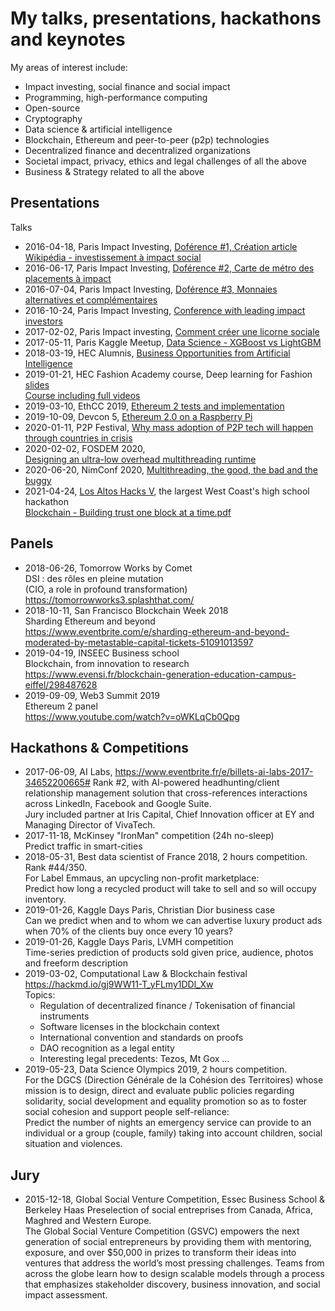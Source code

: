 # My talks, presentations, hackathons and keynotes

My areas of interest include:
- Impact investing, social finance and social impact
- Programming, high-performance computing
- Open-source
- Cryptography
- Data science & artificial intelligence
- Blockchain, Ethereum and peer-to-peer (p2p) technologies
- Decentralized finance and decentralized organizations
- Societal impact, privacy, ethics and legal challenges of all the above
- Business & Strategy related to all the above
## Presentations

Talks
- 2016-04-18, Paris Impact Investing, [Doférence #1, Création article Wikipédia -  investissement à impact social](2016-04-18%20-%20Paris%20Impact%20Investing%20-%20Doference%201%20-%20Création%20Wikipedia%20investissement%20à%20impact%20social.pdf)
- 2016-06-17, Paris Impact Investing, [Doférence #2, Carte de métro des placements à impact](2016-06-17%20-%20Paris%20Impact%20Investing%20-%20Doference%202%20-%20Carte%20de%20Metro%20des%20placements%20à%20impact.pdf)
- 2016-07-04, Paris Impact Investing, [Doférence #3, Monnaies alternatives et complémentaires]()
- 2016-10-24, Paris Impact Investing, [Conference with leading impact investors](2016-10-24%20-%20Paris%20Impact%20Investing%20Conference%20with%20leading%20impact%20investors.pdf)
- 2017-02-02, Paris Impact investing, [Comment créer une licorne sociale](2017-02-02%20-%20Paris%20Impact%20Investing%20-%20Comment%20créer%20une%20licorne%20sociale.pdf)
- 2017-05-11, Paris Kaggle Meetup, [Data Science - XGBoost vs LightGBM](2017-05-11%20-%20Paris%20Kaggle%20Meetup%20-%20XGBoost%20vs%20LightGBM.pdf)
- 2018-03-19, HEC Alumnis, [Business Opportunities from Artificial Intelligence](2018-03-19%20-%20HEC%20Alumnis%20-%20Business%20Opportunities%20from%20Artificial%20Intelligence.pdf)
- 2019-01-21, HEC Fashion Academy course, Deep learning for Fashion\
[slides](2019-01-21%20-%20HEC%20Fashion%20Academy%20-%20Deep%20Learning%20for%20Fashion.pdf)\
  [Course including full videos](https://docs.google.com/presentation/d/e/2PACX-1vTM1oTliVKa5NjnaGiQ4rEz-c41Uav81vUcqbG1UmPhuKHR3nekAxEOf-OLZzmrUjI6n1eA5o4e6arp/pub?start=false&loop=false&delayms=3000)
- 2019-03-10, EthCC 2019, [Ethereum 2 tests and implementation](2019-03-10%20-%20EthCC%202019%20-%20Eth2%20tests%20and%20Implementation.pdf)
- 2019-10-09, Devcon 5, [Ethereum 2.0 on a Raspberry Pi](2019-10-09%20-%20Devcon%205%20-%20Ethereum%202.0%20on%20a%20Raspberry%20Pi.pdf)
- 2020-01-11, P2P Festival, [Why mass adoption of P2P tech will happen through countries in crisis](2020-01-11%20-%20P2P%20Festival%20-%20Why%20mass%20adoption%20of%20P2P%20tech%20will%20happen%20through%20countries%20in%20crisis.pdf)
- 2020-02-02, FOSDEM 2020,\
  [Designing an ultra-low overhead multithreading runtime](2020-02-02%20-%20FOSDEM%202020%20-%20Designing%20an%20ultra%20low-overhead%20multithreading%20runtime%20for%20Nim.pdf)
- 2020-06-20, NimConf 2020, [Multithreading, the good, the bad and the buggy](2020-06-20%20-%20NimConf%202020%20-%20Multithreading,%20the%20good,%20the%20bad%20and%20the%20buggy.pdf)
- 2021-04-24, [Los Altos Hacks V](https://www.losaltoshacks.com/), the largest West Coast's high school hackathon\
[Blockchain - Building trust one block at a time.pdf](2021-04-24%20-%20Blockchain%20-%20Building%20trust%20one%20block%20at%20a%20time.pdf)

## Panels

- 2018-06-26, Tomorrow Works by Comet\
  DSI : des rôles en pleine mutation\
  (CIO, a role in profound transformation)\
  https://tomorrowworks3.splashthat.com/
- 2018-10-11, San Francisco Blockchain Week 2018\
  Sharding Ethereum and beyond\
  https://www.eventbrite.com/e/sharding-ethereum-and-beyond-moderated-by-metastable-capital-tickets-51091013597
- 2019-04-19, INSEEC Business school\
  Blockchain, from innovation to research\
  https://www.evensi.fr/blockchain-generation-education-campus-eiffel/298487628
- 2019-09-09, Web3 Summit 2019\
  Ethereum 2 panel\
  https://www.youtube.com/watch?v=oWKLqCb0Qpg

## Hackathons & Competitions

- 2017-06-09, AI Labs, https://www.eventbrite.fr/e/billets-ai-labs-2017-34652200665#
  Rank #2, with AI-powered headhunting/client relationship management solution
  that cross-references interactions across LinkedIn, Facebook and Google Suite.\
  Jury included partner at Iris Capital, Chief Innovation officer at EY and Managing Director of VivaTech.
- 2017-11-18, McKinsey "IronMan" competition (24h no-sleep)\
  Predict traffic in smart-cities
- 2018-05-31, Best data scientist of France 2018, 2 hours competition.
  Rank #44/350.\
  For Label Emmaus, an upcycling non-profit marketplace:\
  Predict how long a recycled product will take to sell and so will occupy inventory.
- 2019-01-26, Kaggle Days Paris, Christian Dior business case\
  Can we predict when and to whom we can advertise luxury product ads when 70% of the clients
  buy once every 10 years?
- 2019-01-26, Kaggle Days Paris, LVMH competition\
  Time-series prediction of products sold given price, audience, photos and freeform description
- 2019-03-02, Computational Law & Blockchain festival\
  https://hackmd.io/gj9WW11-T_yFLmy1DDl_Xw \
  Topics:
  - Regulation of decentralized finance / Tokenisation of financial instruments
  - Software licenses in the blockchain context
  - International convention and standards on proofs
  - DAO recognition as a legal entity
  - Interesting legal precedents: Tezos, Mt Gox …
- 2019-05-23, Data Science Olympics 2019, 2 hours competition.\
  For the DGCS (Direction Générale de la Cohésion des Territoires) whose mission is to design, direct and evaluate public policies regarding solidarity, social development and equality promotion so as to foster social cohesion and support people self-reliance:\
  Predict the number of nights an emergency service can provide to an individual or a group (couple, family)
  taking into account children, social situation and violences.

## Jury

- 2015-12-18, Global Social Venture Competition, Essec Business School & Berkeley Haas
  Preselection of social entreprises from Canada, Africa, Maghred and Western Europe.\
  The Global Social Venture Competition (GSVC) empowers the next generation of social entrepreneurs by providing them with mentoring, exposure, and over $50,000 in prizes to transform their ideas into ventures that address the world’s most pressing challenges. Teams from across the globe learn how to design scalable models through a process that emphasizes stakeholder discovery, business innovation, and social impact assessment.
